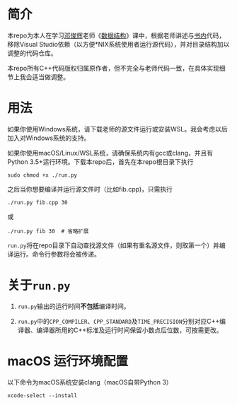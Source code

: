 # 简介

本repo为本人在学习[邓俊辉](https://dsa.cs.tsinghua.edu.cn/~deng/)老师《[数据结构](https://dsa.cs.tsinghua.edu.cn/~deng/ds/mooc/)》课中，根据老师讲述与[书内](https://dsa.cs.tsinghua.edu.cn/~deng/ds/dsacpp/)代码，移除Visual Studio依赖（以方便*NIX系统使用者运行源代码），并对目录结构加以调整的代码仓库。

本repo所有C++代码版权归属原作者，但不完全与老师代码一致，在具体实现细节上我会适当做调整。

# 用法

如果你使用Windows系统，请下载老师的源文件运行或安装WSL。我会考虑以后加入对Windows系统的支持。

如果你使用macOS/Linux/WSL系统，请确保系统内有gcc或clang，并且有Python 3.5+运行环境。下载本repo后，首先在本repo根目录下执行

```shell
sudo chmod +x ./run.py
```

之后当你想要编译并运行源文件时（比如fib.cpp)，只需执行

```shell
./run.py fib.cpp 30
```
或

```shell
./run.py fib 30  # 省略扩展
```

`run.py`将在repo目录下自动查找源文件（如果有重名源文件，则取第一个）并编译运行。命令行参数将会被传递。

# 关于`run.py`

1. `run.py`输出的运行时间**不包括**编译时间。

2. `run.py`中的`CPP_COMPILER`、`CPP_STANDARD`及`TIME_PRECISION`分别对应C++编译器、编译器所用的C++标准及运行时间保留小数点后位数，可按需更改。

# macOS 运行环境配置

以下命令为macOS系统安装clang（macOS自带Python 3）

```shell
xcode-select --install
```
